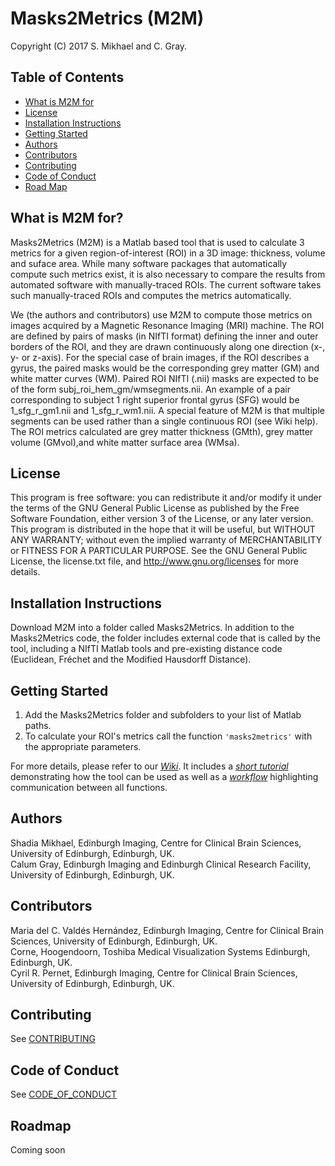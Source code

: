 # Masks2Metrics (M2M)

Copyright (C) 2017 S. Mikhael and C. Gray.

## Table of Contents
- [What is M2M for](#M2M)  
- [License](#License)
- [Installation Instructions](#Installation)  
- [Getting Started](#Start)  
- [Authors](#Authors)
- [Contributors](#Contributors)
- [Contributing](#Contributing)  
- [Code of Conduct](#CoC)  
- [Road Map](#RoadMap)  

## What is M2M for? <a name="M2M"></a>

Masks2Metrics (M2M) is a Matlab based tool that is used to calculate 3 metrics for a given region-of-interest (ROI) in a 3D image: thickness, volume and suface area. While many software packages that automatically compute such metrics exist, it is also necessary to compare the results from automated software with manually-traced ROIs. The current software takes such manually-traced ROIs and computes the metrics automatically.

We (the authors and contributors) use M2M to compute those metrics on images acquired by a Magnetic Resonance Imaging (MRI) machine. The ROI are defined by pairs of masks (in NIfTI format) defining the inner and outer borders of the ROI, and they are drawn continuously along one direction (x-, y- or z-axis). For the special case of brain images, if the ROI describes a gyrus, the paired masks would be the corresponding grey matter (GM) and white matter curves (WM). Paired ROI NIfTI (.nii) masks are expected to be of the form subj_roi_hem_gm/wmsegments.nii. An example of a pair corresponding to subject 1 right superior frontal gyrus (SFG) would be 1_sfg_r_gm1.nii and 1_sfg_r_wm1.nii. A special feature of M2M is that multiple segments can be used rather than a single continuous ROI (see Wiki help). The ROI metrics calculated are grey matter thickness (GMth), grey matter volume (GMvol),and white matter surface area (WMsa).

## License <a name="License"></a>

This program is free software: you can redistribute it and/or modify it under the terms of the GNU General Public License as published by the Free Software Foundation, either version 3 of the License, or any later version. This program is distributed in the hope that it will be useful, but WITHOUT ANY WARRANTY; without even the implied warranty of MERCHANTABILITY or FITNESS FOR A PARTICULAR PURPOSE.  See the GNU General Public License, the license.txt file, and <http://www.gnu.org/licenses> for more details.

## Installation Instructions <a name="Installation"></a>

Download M2M into a folder called Masks2Metrics. In addition to the Masks2Metrics code, the folder includes external code that is called by the tool, including a NIfTI Matlab tools and pre-existing distance code (Euclidean, Fréchet and the Modified Hausdorff Distance).

## Getting Started <a name="Start"></a>
1. Add the Masks2Metrics folder and subfolders to your list of Matlab paths. 
2. To calculate your ROI's metrics call the function <code>'masks2metrics'</code> with the appropriate parameters. 

For more details, please refer to our _[Wiki](https://github.com/Edinburgh-Imaging/Masks2Metrics/wiki)_. It includes a _[short tutorial](https://github.com/Edinburgh-Imaging/Masks2Metrics/wiki/Short-tutorial)_ demonstrating how the tool can be used as well as a _[workflow](https://github.com/Edinburgh-Imaging/Masks2Metrics/wiki/Workflow)_ highlighting communication between all functions.

## Authors <a name="Authors"></a>
Shadia Mikhael, Edinburgh Imaging, Centre for Clinical Brain Sciences, University of Edinburgh, Edinburgh, UK.  
Calum Gray, Edinburgh Imaging and Edinburgh Clinical Research Facility, University of Edinburgh, Edinburgh, UK.  

## Contributors <a name="Contributors"></a>
Maria del C. Valdés Hernández, Edinburgh Imaging, Centre for Clinical Brain Sciences, University of Edinburgh, Edinburgh, UK.  
Corne, Hoogendoorn, Toshiba Medical Visualization Systems Edinburgh, Edinburgh, UK.  
Cyril R. Pernet, Edinburgh Imaging, Centre for Clinical Brain Sciences, University of Edinburgh, Edinburgh, UK.  

## Contributing <a name="Contributing"></a>
See [CONTRIBUTING](CONTRIBUTING.md)

## Code of Conduct <a name="CoC"></a>
See [CODE_OF_CONDUCT](CODE_OF_CONDUCT.md)

## Roadmap <a name="RoadMap"></a>
Coming soon
  <a name="Summary"></a>
